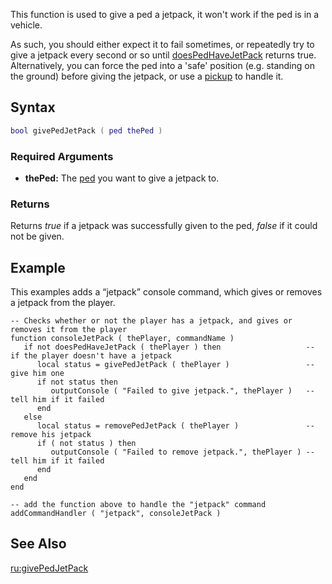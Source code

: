 This function is used to give a ped a jetpack, it won't work if the ped is in a vehicle.

As such, you should either expect it to fail sometimes, or repeatedly try to give a jetpack every second or so until [doesPedHaveJetPack](/docs/doespedhavejetpack.md "wikilink") returns true. Alternatively, you can force the ped into a 'safe' position (e.g. standing on the ground) before giving the jetpack, or use a [pickup](/docs/pickup.md "wikilink") to handle it.

Syntax
------

``` lua
bool givePedJetPack ( ped thePed )
```

### Required Arguments

-   **thePed:** The [ped](/docs/ped.md "wikilink") you want to give a jetpack to.

### Returns

Returns *true* if a jetpack was successfully given to the ped, *false* if it could not be given.

Example
-------

This examples adds a “jetpack” console command, which gives or removes a jetpack from the player.

    -- Checks whether or not the player has a jetpack, and gives or removes it from the player
    function consoleJetPack ( thePlayer, commandName )
       if not doesPedHaveJetPack ( thePlayer ) then                   -- if the player doesn't have a jetpack
          local status = givePedJetPack ( thePlayer )                 -- give him one
          if not status then
             outputConsole ( "Failed to give jetpack.", thePlayer )   -- tell him if it failed
          end
       else
          local status = removePedJetPack ( thePlayer )               -- remove his jetpack
          if ( not status ) then
             outputConsole ( "Failed to remove jetpack.", thePlayer ) -- tell him if it failed
          end
       end
    end

    -- add the function above to handle the "jetpack" command
    addCommandHandler ( "jetpack", consoleJetPack )

See Also
--------

[ru:givePedJetPack](/docs/ru-givepedjetpack.md "wikilink")
